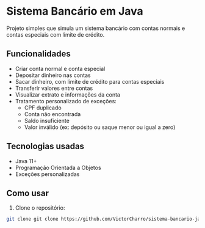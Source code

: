 # Sistema Bancário em Java

Projeto simples que simula um sistema bancário com contas normais e contas especiais com limite de crédito.

## Funcionalidades

- Criar conta normal e conta especial
- Depositar dinheiro nas contas
- Sacar dinheiro, com limite de crédito para contas especiais
- Transferir valores entre contas
- Visualizar extrato e informações da conta
- Tratamento personalizado de exceções:
  - CPF duplicado
  - Conta não encontrada
  - Saldo insuficiente
  - Valor inválido (ex: depósito ou saque menor ou igual a zero)

## Tecnologias usadas
- Java 11+
- Programação Orientada a Objetos
- Exceções personalizadas

## Como usar

1. Clone o repositório:

```bash
git clone git clone https://github.com/VictorCharro/sistema-bancario-java.git
